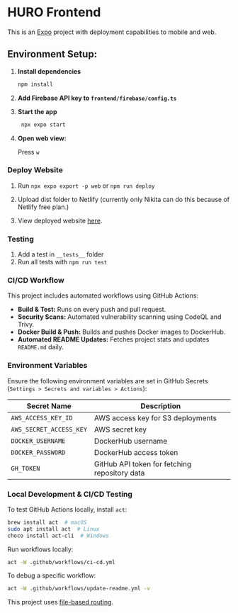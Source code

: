 # HURO Frontend

This is an [Expo](https://expo.dev) project with deployment capabilities to mobile and web.

## Environment Setup:

1. **Install dependencies**

   ```bash
   npm install
   ```

2. **Add Firebase API key to `frontend/firebase/config.ts`**
3. **Start the app**

   ```bash
    npx expo start
   ```

4. **Open web view:**

   Press `w`


### Deploy Website
1. Run `npx expo export -p web` or `npm run deploy`

2. Upload dist folder to Netlify (currently only Nikita can do this because of Netlify free plan.)

3. View deployed website [here](https://hurovr.netlify.app/).
   

### Testing
1. Add a test in `__tests__` folder
2. Run all tests with `npm run test`


### CI/CD Workflow
This project includes automated workflows using GitHub Actions:
- **Build & Test:** Runs on every push and pull request.
- **Security Scans:** Automated vulnerability scanning using CodeQL and Trivy.
- **Docker Build & Push:** Builds and pushes Docker images to DockerHub.
- **Automated README Updates:** Fetches project stats and updates `README.md` daily.

### Environment Variables
Ensure the following environment variables are set in GitHub Secrets (`Settings > Secrets and variables > Actions`):

| Secret Name       | Description |
|------------------|-------------|
| `AWS_ACCESS_KEY_ID` | AWS access key for S3 deployments |
| `AWS_SECRET_ACCESS_KEY` | AWS secret key |
| `DOCKER_USERNAME` | DockerHub username |
| `DOCKER_PASSWORD` | DockerHub access token |
| `GH_TOKEN` | GitHub API token for fetching repository data |

### Local Development & CI/CD Testing
To test GitHub Actions locally, install `act`:
```bash
brew install act  # macOS
sudo apt install act  # Linux
choco install act-cli  # Windows
```
Run workflows locally:
```bash
act -W .github/workflows/ci-cd.yml
```
To debug a specific workflow:
```bash
act -W .github/workflows/update-readme.yml -v
```

This project uses [file-based routing](https://docs.expo.dev/router/introduction).

